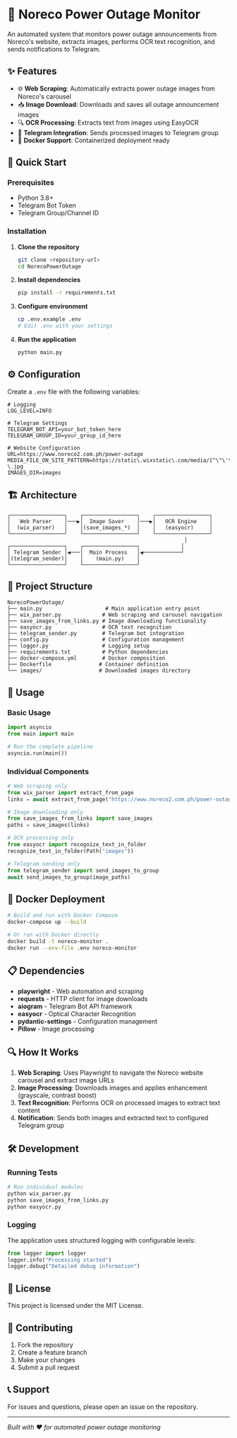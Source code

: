 # 🔌 Noreco Power Outage Monitor

An automated system that monitors power outage announcements from Noreco's website, extracts images, performs OCR text recognition, and sends notifications to Telegram.

## ✨ Features

- 🌐 **Web Scraping**: Automatically extracts power outage images from Noreco's carousel
- 📥 **Image Download**: Downloads and saves all outage announcement images
- 🔍 **OCR Processing**: Extracts text from images using EasyOCR
- 📱 **Telegram Integration**: Sends processed images to Telegram group
- 🐳 **Docker Support**: Containerized deployment ready

## 🚀 Quick Start

### Prerequisites

- Python 3.8+
- Telegram Bot Token
- Telegram Group/Channel ID

### Installation

1. **Clone the repository**
   ```bash
   git clone <repository-url>
   cd NorecoPowerOutage
   ```

2. **Install dependencies**
   ```bash
   pip install -r requirements.txt
   ```

3. **Configure environment**
   ```bash
   cp .env.example .env
   # Edit .env with your settings
   ```

4. **Run the application**
   ```bash
   python main.py
   ```

## ⚙️ Configuration

Create a `.env` file with the following variables:

```env
# Logging
LOG_LEVEL=INFO

# Telegram Settings
TELEGRAM_BOT_API=your_bot_token_here
TELEGRAM_GROUP_ID=your_group_id_here

# Website Configuration
URL=https://www.noreco2.com.ph/power-outage
MEDIA_FILE_ON_SITE_PATTERN=https://static\.wixstatic\.com/media/[^\"\'\\s>\\\\]+?\.jpg
IMAGES_DIR=images
```

## 🏗️ Architecture

```
┌─────────────────┐    ┌─────────────────┐    ┌─────────────────┐
│   Web Parser    │───▶│  Image Saver    │───▶│   OCR Engine    │
│  (wix_parser)   │    │(save_images_*)  │    │   (easyocr)     │
└─────────────────┘    └─────────────────┘    └─────────────────┘
                                                        │
┌─────────────────┐    ┌─────────────────┐             │
│ Telegram Sender │◀───│  Main Process   │◀────────────┘
│(telegram_sender)│    │    (main.py)    │
└─────────────────┘    └─────────────────┘
```

## 📁 Project Structure

```
NorecoPowerOutage/
├── main.py                    # Main application entry point
├── wix_parser.py             # Web scraping and carousel navigation
├── save_images_from_links.py # Image downloading functionality
├── easyocr.py                # OCR text recognition
├── telegram_sender.py        # Telegram bot integration
├── config.py                 # Configuration management
├── logger.py                 # Logging setup
├── requirements.txt          # Python dependencies
├── docker-compose.yml        # Docker composition
├── Dockerfile               # Container definition
└── images/                  # Downloaded images directory
```

## 🔧 Usage

### Basic Usage

```python
import asyncio
from main import main

# Run the complete pipeline
asyncio.run(main())
```

### Individual Components

```python
# Web scraping only
from wix_parser import extract_from_page
links = await extract_from_page("https://www.noreco2.com.ph/power-outage")

# Image downloading only
from save_images_from_links import save_images
paths = save_images(links)

# OCR processing only
from easyocr import recognize_text_in_folder
recognize_text_in_folder(Path("images"))

# Telegram sending only
from telegram_sender import send_images_to_group
await send_images_to_group(image_paths)
```

## 🐳 Docker Deployment

```bash
# Build and run with Docker Compose
docker-compose up --build

# Or run with Docker directly
docker build -t noreco-monitor .
docker run --env-file .env noreco-monitor
```

## 📋 Dependencies

- **playwright** - Web automation and scraping
- **requests** - HTTP client for image downloads
- **aiogram** - Telegram Bot API framework
- **easyocr** - Optical Character Recognition
- **pydantic-settings** - Configuration management
- **Pillow** - Image processing

## 🔍 How It Works

1. **Web Scraping**: Uses Playwright to navigate the Noreco website carousel and extract image URLs
2. **Image Processing**: Downloads images and applies enhancement (grayscale, contrast boost)
3. **Text Recognition**: Performs OCR on processed images to extract text content
4. **Notification**: Sends both images and extracted text to configured Telegram group

## 🛠️ Development

### Running Tests

```bash
# Run individual modules
python wix_parser.py
python save_images_from_links.py
python easyocr.py
```

### Logging

The application uses structured logging with configurable levels:

```python
from logger import logger
logger.info("Processing started")
logger.debug("Detailed debug information")
```

## 📝 License

This project is licensed under the MIT License.

## 🤝 Contributing

1. Fork the repository
2. Create a feature branch
3. Make your changes
4. Submit a pull request

## 📞 Support

For issues and questions, please open an issue on the repository.

---

*Built with ❤️ for automated power outage monitoring*